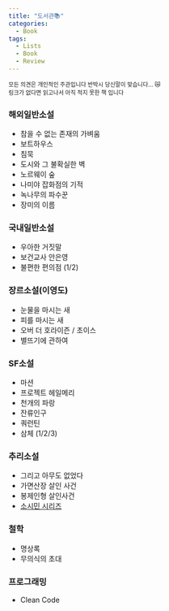 ```yaml
---
title: "도서관📚"
categories:
  - Book
tags:
  - Lists
  - Book
  - Review
---
```


<span style="font-size:80%">
모든 의견은 개인적인 주관입니다 반박시 당신말이 맞습니다... 😿 <br>
링크가 없다면 읽고나서 아직 적지 못한 책 입니다 
</span> 


### **해외일반소설** ###
  * 참을 수 없는 존재의 가벼움
  * 보트하우스
  * 침묵
  * 도시와 그 불확실한 벽
  * 노르웨이 숲
  * 나미야 잡화점의 기적
  * 녹나무의 파수꾼
  * 장미의 이름

### **국내일반소설** ###
  * 우아한 거짓말
  * 보건교사 안은영
  * 불편한 편의점 (1/2)

### **장르소설(이영도)** ###
  * 눈물을 마시는 새
  * 피를 마시는 새
  * 오버 더 호라이즌 / 초이스
  * 별뜨기에 관하여

### **SF소설** ###
  * 마션
  * 프로젝트 헤일메리 
  * 천개의 파랑
  * 잔류인구
  * 쿼런틴
  * 삼체 (1/2/3)
  
### **추리소설** ###
  * 그리고 아무도 없었다
  * 가면산장 살인 사건
  * 봉제인형 살인사건
  * [소시민 시리즈](https://zila3.github.io/book/소시민-시리즈)

### **철학** ###
  * 명상록
  * 무의식의 초대

### **프로그래밍** ###
  * Clean Code